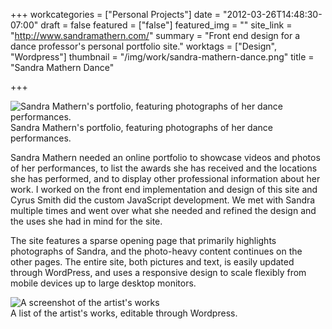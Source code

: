 +++
workcategories = ["Personal Projects"]
date = "2012-03-26T14:48:30-07:00"
draft = false
featured = ["false"]
featured_img = ""
site_link = "http://www.sandramathern.com/"
summary = "Front end design for a dance professor's personal portfolio site."
worktags = ["Design", "Wordpress"]
thumbnail = "/img/work/sandra-mathern-dance.png"
title = "Sandra Mathern Dance"

+++
<div class="text-center inline-image-container content-container-expanded">
  <img src="/img/work/sandra-mathern-dance.png" alt="Sandra Mathern's portfolio, featuring photographs of her dance performances." class="img-responsive img-center"></img>
  <div class="caption-container">
    <div class="inline-image-caption">Sandra Mathern's portfolio, featuring photographs of her dance performances.</div>
  </div>
</div>

Sandra Mathern needed an online portfolio to showcase videos and photos of her performances, to list the awards she has received and the locations she has performed, and to display other professional information about her work. I worked on the front end implementation and design of this site and Cyrus Smith did the custom JavaScript development. We met with Sandra multiple times and went over what she needed and refined the design and the uses she had in mind for the site.

The site features a sparse opening page that primarily highlights photographs of Sandra, and the photo-heavy content continues on the other pages. The entire site, both pictures and text, is easily updated through WordPress, and uses a responsive design to scale flexibly from mobile devices up to large desktop monitors.

<div class="text-center inline-image-container content-container-expanded">
  <img src="/img/work/sandra-mathern-dance-1.jpg" alt="A screenshot of the artist's works" class="img-responsive img-center"></img>
  <div class="caption-container">
    <div class="inline-image-caption">A list of the artist's works, editable through Wordpress.</div>
  </div>
</div>
